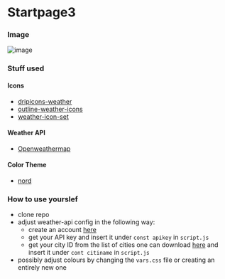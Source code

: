 # Startpage3

### Image
![image](https://cdn.discordapp.com/attachments/766357203212304394/881186599050838046/Screenshot_2021-08-28_155756.png)


### Stuff used

#### Icons

* [dripicons-weather](https://github.com/amitjakhu/dripicons-weather)
* [outline-weather-icons](https://iconstore.co/icons/outline-weather-icons/)
* [weather-icon-set](https://iconstore.co/icons/weather-icon-set)
	
#### Weather API

* [Openweathermap](https://openweathermap.org/)
	
#### Color Theme

* [nord](https://www.nordtheme.com/)

### How to use yourslef

* clone repo
* adjust weather-api config in the following way:
  * create an account [here](https://home.openweathermap.org/users/sign_up)
  * get your API key and insert it under `const apikey` in `script.js`
  * get your city ID from the list of cities one can download [here](https://bulk.openweathermap.org/sample/city.list.json.gz) and insert it under `cont citiname` in `script.js`
* possibly adjust colours by changing the `vars.css` file or creating an entirely new one

